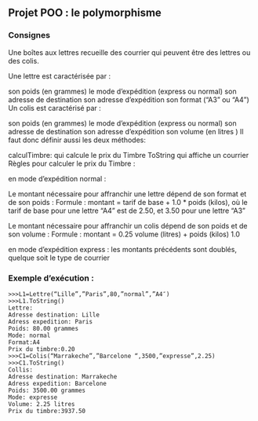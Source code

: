 ## Projet POO : le polymorphisme

### Consignes 

Une boîtes aux lettres recueille des courrier qui peuvent être des lettres ou des colis.

Une lettre est caractérisée par :

son poids (en grammes)
le mode d’expédition (express ou normal)
son adresse de destination
son adresse d’expédition
son format (“A3” ou “A4”)
Un colis est caractérisé par :

son poids (en grammes)
le mode d’expédition (express ou normal)
son adresse de destination
son adresse d’expédition
son volume (en litres )
Il faut donc définir aussi les deux méthodes:

calculTimbre: qui calcule le prix du Timbre
ToString qui affiche un courrier
Règles pour calculer le prix du Timbre :

en mode d’expédition normal :

Le montant nécessaire pour affranchir une lettre dépend de son format et de son poids : Formule : montant = tarif de base + 1.0 * poids (kilos), où le tarif de base pour une lettre “A4” est de 2.50, et 3.50 pour une lettre “A3”

Le montant nécessaire pour affranchir un colis dépend de son poids et de son volume : Formule : montant = 0.25 volume (litres) + poids (kilos) 1.0

en mode d’expédition express : les montants précédents sont doublés, quelque soit le type de courrier

### Exemple d’exécution :
```
>>>L1=Lettre(“Lille”,”Paris”,80,”normal”,”A4″)
>>>L1.ToString()
Lettre:
Adresse destination: Lille 
Adress expedition: Paris
Poids: 80.00 grammes
Mode: normal 
Format:A4
Prix du timbre:0.20
>>>C1=Colis(“Marrakeche”,”Barcelone “,3500,”expresse”,2.25)
>>>C1.ToString()
Collis:
Adresse destination: Marrakeche 
Adress expedition: Barcelone 
Poids: 3500.00 grammes
Mode: expresse 
Volume: 2.25 litres
Prix du timbre:3937.50
```

